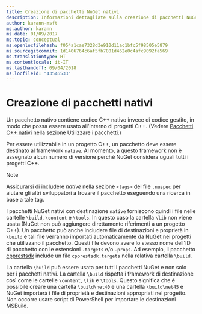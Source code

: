 ```yaml
---
title: Creazione di pacchetti NuGet nativi
description: Informazioni dettagliate sulla creazione di pacchetti NuGet nativi che contengono codice C++ anziché codice gestito, da usare in progetti C++.
author: karann-msft
ms.author: karann
ms.date: 01/09/2017
ms.topic: conceptual
ms.openlocfilehash: f054a1cae7328d3e910d11ac1bfc5f98505e5879
ms.sourcegitcommit: 1d1406764c6af5fb7801d462e0c4afc9092fa569
ms.translationtype: HT
ms.contentlocale: it-IT
ms.lasthandoff: 09/04/2018
ms.locfileid: "43546533"
---
```

# <a name="creating-native-packages"></a>Creazione di pacchetti nativi

Un pacchetto nativo contiene codice C++ nativo invece di codice gestito, in modo che possa essere usato all'interno di progetti C++. (Vedere [Pacchetti C++ nativi](../consume-packages/finding-and-choosing-packages.md#native-c-packages) nella sezione Utilizzare i pacchetti.)

Per essere utilizzabile in un progetto C++, un pacchetto deve essere destinato al framework `native`. Al momento, a questo framework non è assegnato alcun numero di versione perché NuGet considera uguali tutti i progetti C++.

> [!Note]
> Assicurarsi di includere *native* nella sezione `<tags>` del file `.nuspec` per aiutare gli altri sviluppatori a trovare il pacchetto eseguendo una ricerca in base a tale tag.

I pacchetti NuGet nativi con destinazione `native` forniscono quindi i file nelle cartelle `\build`, `\content` e `\tools`. In questo caso la cartella `\lib` non viene usata (NuGet non può aggiungere direttamente riferimenti a un progetto C++). Un pacchetto può anche includere file di destinazioni e proprietà in `\build` e tali file verranno importati automaticamente da NuGet nei progetti che utilizzano il pacchetto. Questi file devono avere lo stesso nome dell'ID di pacchetto con le estensioni `.targets` e/o `.props`. Ad esempio, il pacchetto [cpprestsdk](https://nuget.org/packages/cpprestsdk/) include un file `cpprestsdk.targets` nella relativa cartella `\build`.

La cartella `\build` può essere usata per tutti i pacchetti NuGet e non solo per i pacchetti nativi. La cartella `\build` rispetta i framework di destinazione così come le cartelle `\content`, `\lib` e `\tools`. Questo significa che è possibile creare una cartella `\build\net40` e una cartella `\build\net45` e NuGet importerà i file di proprietà e destinazioni appropriati nel progetto. Non occorre usare script di PowerShell per importare le destinazioni MSBuild.
